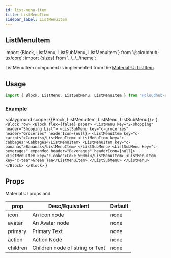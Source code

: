 ```yaml
---
id: list-menu-item
title: ListMenuItem
sidebar_label: ListMenuItem
---
```


## ListMenuItem

import {Block, ListMenu, ListSubMenu, ListMenuItem } from '@cloudhub-ux/core';
import {sizes} from '../../../theme';

ListMenuItem component is implemented from the [Material-UI ListItem](https://material-ui.com/components/list).

## Usage

```js
import { Block, ListMenu, ListSubMenu, ListMenuItem } from '@cloudhub-ux/core';
```

### Example

<playground scope={{Block, ListMenuItem, ListMenu, ListSubMenu}}>
{
`<Block row> <Block flex={false} paper> <ListMenu key="2-shopping" header="Shopping List"> <ListSubMenu key="c-groceries" header="Groceries" headerIcon={null}> <ListMenuItem key="c-carrots">Carrots</ListMenuItem> <ListMenuItem key="c-cabbages">Cabbages</ListMenuItem> <ListMenuItem key="c-bananas">Bananas</ListMenuItem> </ListSubMenu> <ListSubMenu key="c-beverages" expanded header="Beverages" headerIcon={null}> <ListMenuItem key="c-coke">Coke 500ml</ListMenuItem> <ListMenuItem key="c-tea">Green Tea</ListMenuItem> </ListSubMenu> </ListMenu> </Block> </Block>`
}
</playground>

## Props

Material UI props and

<Block>
    <table>
        <thead>
            <tr><th>prop</th><th>Desc/Equivalent</th><th>Default</th></tr>
        </thead>
        <tbody>
            <tr><td>icon</td><td>An icon node</td><td>none</td></tr>
            <tr><td>avatar</td><td>An Avatar node</td><td>none</td></tr>
            <tr><td>primary</td><td>Primary Text</td><td>none</td></tr>
            <tr><td>action</td><td>Action Node</td><td>none</td></tr>
            <tr><td>children</td><td>Children node of string or Text</td><td>none</td></tr>
        </tbody>
    </table>
</Block>
